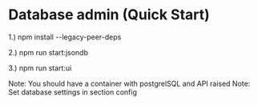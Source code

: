 # Database admin (Quick Start)

1.) npm install --legacy-peer-deps

2.) npm run start:jsondb

3.) npm run start:ui

Note: You should have a container with postgrelSQL and API raised
Note: Set database settings in section config
